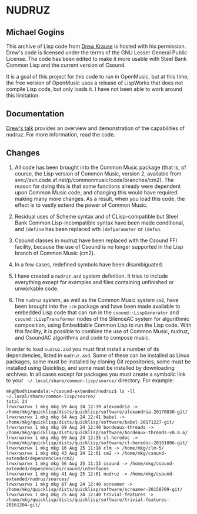 # NUDRUZ
## Michael Gogins

This archive of Lisp code from [Drew Krause](http://www.drew-krause.com/) is 
hosted with his permission. Drew's code is licensed under the terms of the GNU 
Lesser General Public License. The code has been edited to make it more 
usable with Steel Bank Common Lisp and the current version of Csound. 

It is a goal of this project for this code to run in OpenMusic, but at this 
time, the free version of OpenMusic uses a release of LispWorks that does not 
compile Lisp code, but only loads it. I have not been able to work around this 
limitation.

## Documentation

[Drew's talk](http://files.meetup.com/1748515/Drew%20Krause%20slides.pdf) 
provides an overview and demonstration of the capabilities of nudruz. For more 
information, read the code.

## Changes

1.  All code has been brought into the Common Music package (that is, of 
course, the Lisp version of Common Music, version 2, available from 
svn://svn.code.sf.net/p/commonmusic/code/branches/cm2). The reason for doing 
this is that some functions already were dependent upon Common Music code, and 
changing this would have required making many more changes. As a result, 
when you load this code, the effect is to vastly extend the power of Common 
Music.

2. Residual uses of Scheme syntax and of CLisp-compatible but Steel Bank 
Common Lisp-incompatible syntax have been made conditional, and `(define` 
has been replaced wth `(defparameter` or `(defun`.

3. Csound classes in nudruz have been replaced with the Csound FFI facility, 
because the use of Csound is no longer supported in the Lisp branch of Common 
Music (cm2).

4. In a few cases, redefined symbols have been disambiguated.

5. I have created a `nudruz.asd` system definition. It tries to include 
everything except for examples and files containing unfinished or unworkable 
code. 

6. The `nudruz` system, as well as the Common Music system `cm2`, have been 
brought into the `:cm` package and have been made available to embedded Lisp 
code that can run in the `csound::LispGenerator` and `csound::LispTransformer`
nodes of the SilenceAC system for algorithmic composition, using Embeddable 
Common Lisp to run the Lisp code. With this facility, it is possible to 
combine the use of Common Music, nudruz, and CsoundAC algorithms and code to 
compose music.

In order to load `nudruz.asd` you must first install a number of its 
dependencies, listed in `nudruz.asd`. Some of these can be installed as Linux 
packages, some must be installed by cloning Git repositories, some must be 
installed using Quicklisp, and some must be installed by downloading archives. 
In all cases except for packages you must create a symbolic link 
to your ` ~/.local/share/common-lisp/source/` directory. For example:

```
mkg@bodhimandala:~/csound-extended/nudruz$ ls -ll ~/.local/share/common-lisp/source/
total 24
lrwxrwxrwx 1 mkg mkg 69 Aug 24 12:39 alexandria -> /home/mkg/quicklisp/dists/quicklisp/software/alexandria-20170830-git/
lrwxrwxrwx 1 mkg mkg 64 Aug 24 12:41 babel -> /home/mkg/quicklisp/dists/quicklisp/software/babel-20171227-git/
lrwxrwxrwx 1 mkg mkg 69 Aug 24 12:40 bordeaux-threads -> /home/mkg/quicklisp/dists/quicklisp/software/bordeaux-threads-v0.8.6/
lrwxrwxrwx 1 mkg mkg 69 Aug 24 12:35 cl-heredoc -> /home/mkg/quicklisp/dists/quicklisp/software/cl-heredoc-20101006-git/
lrwxrwxrwx 1 mkg mkg 16 Aug 25 11:18 clm -> /home/mkg/clm-5/
lrwxrwxrwx 1 mkg mkg 43 Aug 24 12:01 cm2 -> /home/mkg/csound-extended/dependencies/cm2/
lrwxrwxrwx 1 mkg mkg 56 Aug 25 11:33 csound -> /home/mkg/csound-extended/dependencies/csound/interfaces
lrwxrwxrwx 1 mkg mkg 41 Aug 25 12:01 nudruz -> /home/mkg/csound-extended/nudruz/sources/
lrwxrwxrwx 1 mkg mkg 67 Aug 24 12:40 screamer -> /home/mkg/quicklisp/dists/quicklisp/software/screamer-20150709-git/
lrwxrwxrwx 1 mkg mkg 75 Aug 24 12:40 trivial-features -> /home/mkg/quicklisp/dists/quicklisp/software/trivial-features-20161204-git/
```

